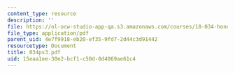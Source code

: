 ```yaml
---
content_type: resource
description: ''
file: https://ol-ocw-studio-app-qa.s3.amazonaws.com/courses/18-034-honors-differential-equations-spring-2004/15eaa1ee30e2bcf1c50d0d4069ae61c4_034ps3.pdf
file_type: application/pdf
parent_uid: 4e7f9918-eb20-ef35-9fd7-2d44c3d91442
resourcetype: Document
title: 034ps3.pdf
uid: 15eaa1ee-30e2-bcf1-c50d-0d4069ae61c4
---
```

